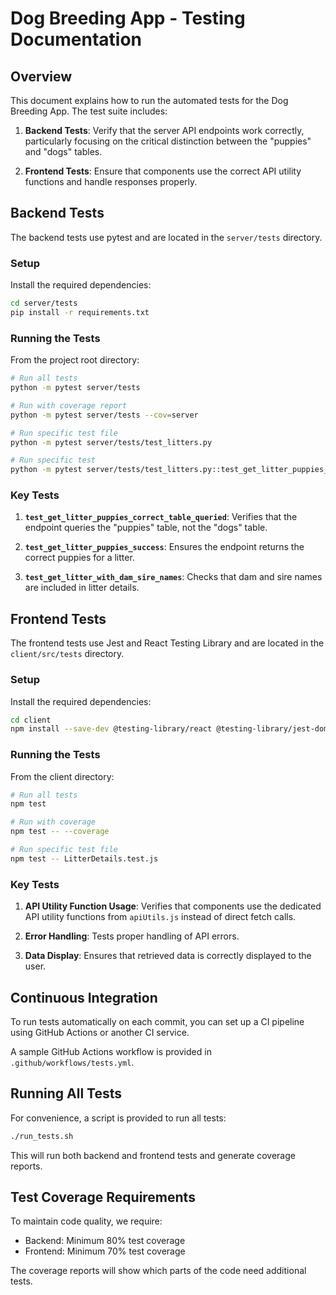 # Dog Breeding App - Testing Documentation

## Overview

This document explains how to run the automated tests for the Dog Breeding App. The test suite includes:

1. **Backend Tests**: Verify that the server API endpoints work correctly, particularly focusing on the critical distinction between the "puppies" and "dogs" tables.

2. **Frontend Tests**: Ensure that components use the correct API utility functions and handle responses properly.

## Backend Tests

The backend tests use pytest and are located in the `server/tests` directory.

### Setup

Install the required dependencies:

```bash
cd server/tests
pip install -r requirements.txt
```

### Running the Tests

From the project root directory:

```bash
# Run all tests
python -m pytest server/tests

# Run with coverage report
python -m pytest server/tests --cov=server

# Run specific test file
python -m pytest server/tests/test_litters.py

# Run specific test
python -m pytest server/tests/test_litters.py::test_get_litter_puppies_correct_table_queried
```

### Key Tests

1. **`test_get_litter_puppies_correct_table_queried`**: Verifies that the endpoint queries the "puppies" table, not the "dogs" table.

2. **`test_get_litter_puppies_success`**: Ensures the endpoint returns the correct puppies for a litter.

3. **`test_get_litter_with_dam_sire_names`**: Checks that dam and sire names are included in litter details.

## Frontend Tests

The frontend tests use Jest and React Testing Library and are located in the `client/src/tests` directory.

### Setup

Install the required dependencies:

```bash
cd client
npm install --save-dev @testing-library/react @testing-library/jest-dom jest
```

### Running the Tests

From the client directory:

```bash
# Run all tests
npm test

# Run with coverage
npm test -- --coverage

# Run specific test file
npm test -- LitterDetails.test.js
```

### Key Tests

1. **API Utility Function Usage**: Verifies that components use the dedicated API utility functions from `apiUtils.js` instead of direct fetch calls.

2. **Error Handling**: Tests proper handling of API errors.

3. **Data Display**: Ensures that retrieved data is correctly displayed to the user.

## Continuous Integration

To run tests automatically on each commit, you can set up a CI pipeline using GitHub Actions or another CI service.

A sample GitHub Actions workflow is provided in `.github/workflows/tests.yml`.

## Running All Tests

For convenience, a script is provided to run all tests:

```bash
./run_tests.sh
```

This will run both backend and frontend tests and generate coverage reports.

## Test Coverage Requirements

To maintain code quality, we require:

- Backend: Minimum 80% test coverage
- Frontend: Minimum 70% test coverage

The coverage reports will show which parts of the code need additional tests.
